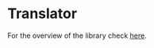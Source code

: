 # Translator

For the overview of the library check [here](https://github.com/Disk-MTH/Translator/blob/master/README.md).
